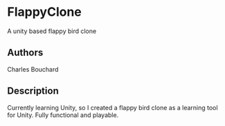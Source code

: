# FlappyClone
A unity based flappy bird clone

## Authors
Charles Bouchard

## Description
Currently learning Unity, so I created a flappy bird clone as a learning tool for Unity. Fully functional and playable.
